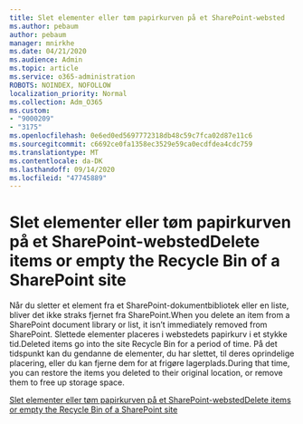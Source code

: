 ```yaml
---
title: Slet elementer eller tøm papirkurven på et SharePoint-websted
ms.author: pebaum
author: pebaum
manager: mnirkhe
ms.date: 04/21/2020
ms.audience: Admin
ms.topic: article
ms.service: o365-administration
ROBOTS: NOINDEX, NOFOLLOW
localization_priority: Normal
ms.collection: Adm_O365
ms.custom:
- "9000209"
- "3175"
ms.openlocfilehash: 0e6ed0ed5697772318db48c59c7fca02d87e11c6
ms.sourcegitcommit: c6692ce0fa1358ec3529e59ca0ecdfdea4cdc759
ms.translationtype: MT
ms.contentlocale: da-DK
ms.lasthandoff: 09/14/2020
ms.locfileid: "47745889"
---
```

# <a name="delete-items-or-empty-the-recycle-bin-of-a-sharepoint-site"></a><span data-ttu-id="ff076-102">Slet elementer eller tøm papirkurven på et SharePoint-websted</span><span class="sxs-lookup"><span data-stu-id="ff076-102">Delete items or empty the Recycle Bin of a SharePoint site</span></span> 

<span data-ttu-id="ff076-103">Når du sletter et element fra et SharePoint-dokumentbibliotek eller en liste, bliver det ikke straks fjernet fra SharePoint.</span><span class="sxs-lookup"><span data-stu-id="ff076-103">When you delete an item from a SharePoint document library or list, it isn’t immediately removed from SharePoint.</span></span> <span data-ttu-id="ff076-104">Slettede elementer placeres i webstedets papirkurv i et stykke tid.</span><span class="sxs-lookup"><span data-stu-id="ff076-104">Deleted items go into the site Recycle Bin for a period of time.</span></span> <span data-ttu-id="ff076-105">På det tidspunkt kan du gendanne de elementer, du har slettet, til deres oprindelige placering, eller du kan fjerne dem for at frigøre lagerplads.</span><span class="sxs-lookup"><span data-stu-id="ff076-105">During that time, you can restore the items you deleted to their original location, or remove them to free up storage space.</span></span>

[<span data-ttu-id="ff076-106">Slet elementer eller tøm papirkurven på et SharePoint-websted</span><span class="sxs-lookup"><span data-stu-id="ff076-106">Delete items or empty the Recycle Bin of a SharePoint site</span></span>](https://support.office.com/article/2e713599-d13e-40d6-96dc-66f0a366f74e)